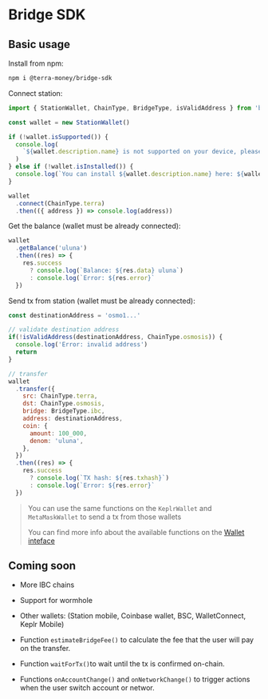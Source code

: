 # Bridge SDK

## Basic usage

Install from npm:
```bash
npm i @terra-money/bridge-sdk
```

Connect station:
```js
import { StationWallet, ChainType, BridgeType, isValidAddress } from 'bridge-sdk'

const wallet = new StationWallet()

if (!wallet.isSupported()) {
  console.log(
    `${wallet.description.name} is not supported on your device, please try from a different wallet.`,
  )
} else if (!wallet.isInstalled()) {
  console.log(`You can install ${wallet.description.name} here: ${wallet.description.installLink}`)
}

wallet
  .connect(ChainType.terra)
  .then(({ address }) => console.log(address))
```

Get the balance (wallet must be already connected):
```js
wallet
  .getBalance('uluna')
  .then((res) => {
    res.success
      ? console.log(`Balance: ${res.data} uluna`)
      : console.log(`Error: ${res.error}`
  })
```

Send tx from station (wallet must be already connected):

```js
const destinationAddress = 'osmo1...'

// validate destination address
if(!isValidAddress(destinationAddress, ChainType.osmosis)) {
  console.log('Error: invalid address')
  return
}

// transfer
wallet
  .transfer({
    src: ChainType.terra,
    dst: ChainType.osmosis,
    bridge: BridgeType.ibc,
    address: destinationAddress,
    coin: {
      amount: 100_000,
      denom: 'uluna',
    },
  })
  .then((res) => {
    res.success
      ? console.log(`TX hash: ${res.txhash}`)
      : console.log(`Error: ${res.error}`
  })
```

> You can use the same functions on the `KeplrWallet` and `MetaMaskWallet` to send a tx from those wallets
> 
> You can find more info about the available functions on the [Wallet inteface](/src/wallets/Wallet.ts#25)


## Coming soon

- More IBC chains

- Support for wormhole

- Other wallets: (Station mobile, Coinbase wallet, BSC, WalletConnect, Keplr Mobile)

- Function `estimateBridgeFee()` to calculate the fee that the user will pay on the transfer.

- Function `waitForTx()`to wait until the tx is confirmed on-chain.

- Functions `onAccountChange()` and `onNetworkChange()` to trigger actions when the user switch account or networ.

